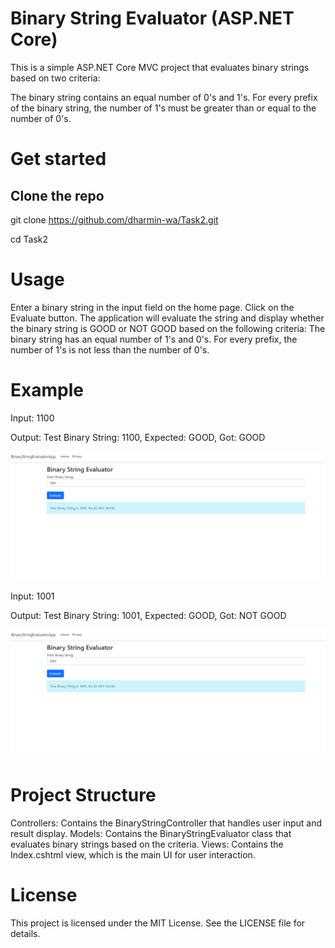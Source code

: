 
# Binary String Evaluator (ASP.NET Core)

This is a simple ASP.NET Core MVC project that evaluates binary strings based on two criteria:

The binary string contains an equal number of 0's and 1's.
For every prefix of the binary string, the number of 1's must be greater than or equal to the number of 0's.

# Get started

## Clone the repo

git clone https://github.com/dharmin-wa/Task2.git

cd Task2

# Usage
Enter a binary string in the input field on the home page.
Click on the Evaluate button.
The application will evaluate the string and display whether the binary string is GOOD or NOT GOOD based on the following criteria:
The binary string has an equal number of 1's and 0's.
For every prefix, the number of 1's is not less than the number of 0's.

# Example
Input: 1100


Output: Test Binary String: 1100, Expected: GOOD, Got: GOOD

![enter image description here](./doc/Binary_test1.png)

Input: 1001

Output: Test Binary String: 1001, Expected: GOOD, Got: NOT GOOD

![enter image description here](./doc/Binary_test2.png)



# Project Structure
Controllers: Contains the BinaryStringController that handles user input and result display.
Models: Contains the BinaryStringEvaluator class that evaluates binary strings based on the criteria.
Views: Contains the Index.cshtml view, which is the main UI for user interaction.

# License
This project is licensed under the MIT License. See the LICENSE file for details.